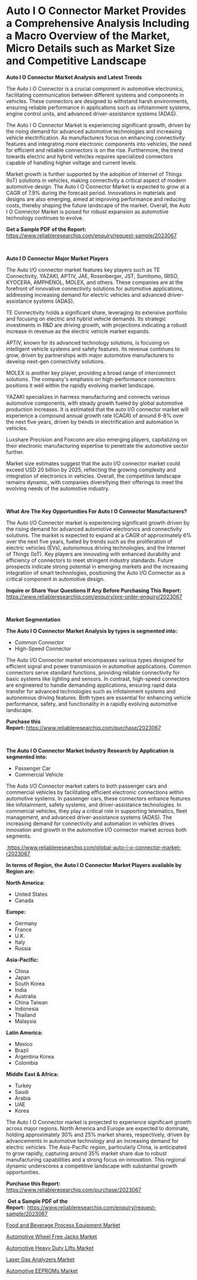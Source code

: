 <p><h1>Auto I O Connector Market Provides a Comprehensive Analysis Including a Macro Overview of the Market, Micro Details such as Market Size and Competitive Landscape</h1></p><p><strong>Auto I O Connector Market Analysis and Latest Trends</strong></p>
<p><p>The Auto I O Connector is a crucial component in automotive electronics, facilitating communication between different systems and components in vehicles. These connectors are designed to withstand harsh environments, ensuring reliable performance in applications such as infotainment systems, engine control units, and advanced driver-assistance systems (ADAS).</p><p>The Auto I O Connector Market is experiencing significant growth, driven by the rising demand for advanced automotive technologies and increasing vehicle electrification. As manufacturers focus on enhancing connectivity features and integrating more electronic components into vehicles, the need for efficient and reliable connectors is on the rise. Furthermore, the trend towards electric and hybrid vehicles requires specialized connectors capable of handling higher voltage and current levels.</p><p>Market growth is further supported by the adoption of Internet of Things (IoT) solutions in vehicles, making connectivity a critical aspect of modern automotive design. The Auto I O Connector Market is expected to grow at a CAGR of 7.9% during the forecast period. Innovations in materials and designs are also emerging, aimed at improving performance and reducing costs, thereby shaping the future landscape of the market. Overall, the Auto I O Connector Market is poised for robust expansion as automotive technology continues to evolve.</p></p>
<p><strong>Get a Sample PDF of the Report:&nbsp;</strong> <a href="https://www.reliableresearchiq.com/enquiry/request-sample/2023067?utm_campaign=104&utm_medium=2&utm_source=Github&utm_content=ia&utm_term=28102024&utm_id=auto-i-o-connector">https://www.reliableresearchiq.com/enquiry/request-sample/2023067</a></p>
<p>&nbsp;</p>
<p><strong>Auto I O Connector Major Market Players</strong></p>
<p><p>The Auto I/O connector market features key players such as TE Connectivity, YAZAKI, APTIV, JAE, Rosenberger, JST, Sumitomo, IRISO, KYOCERA, AMPHENOL, MOLEX, and others. These companies are at the forefront of innovative connectivity solutions for automotive applications, addressing increasing demand for electric vehicles and advanced driver-assistance systems (ADAS).</p><p>TE Connectivity holds a significant share, leveraging its extensive portfolio and focusing on electric and hybrid vehicle demands. Its strategic investments in R&D are driving growth, with projections indicating a robust increase in revenue as the electric vehicle market expands.</p><p>APTIV, known for its advanced technology solutions, is focusing on intelligent vehicle systems and safety features. Its revenue continues to grow, driven by partnerships with major automotive manufacturers to develop next-gen connectivity solutions.</p><p>MOLEX is another key player, providing a broad range of interconnect solutions. The company's emphasis on high-performance connectors positions it well within the rapidly evolving market landscape.</p><p>YAZAKI specializes in harness manufacturing and connects various automotive components, with steady growth fueled by global automotive production increases. It is estimated that the auto I/O connector market will experience a compound annual growth rate (CAGR) of around 6-8% over the next five years, driven by trends in electrification and automation in vehicles.</p><p>Luxshare Precision and Foxconn are also emerging players, capitalizing on their electronic manufacturing expertise to penetrate the automotive sector further.</p><p>Market size estimates suggest that the auto I/O connector market could exceed USD 20 billion by 2025, reflecting the growing complexity and integration of electronics in vehicles. Overall, the competitive landscape remains dynamic, with companies diversifying their offerings to meet the evolving needs of the automotive industry.</p></p>
<p>&nbsp;</p>
<p><strong>What Are The Key Opportunities For Auto I O Connector Manufacturers?</strong></p>
<p><p>The Auto I/O Connector market is experiencing significant growth driven by the rising demand for advanced automotive electronics and connectivity solutions. The market is expected to expand at a CAGR of approximately 6% over the next five years, fueled by trends such as the proliferation of electric vehicles (EVs), autonomous driving technologies, and the Internet of Things (IoT). Key players are innovating with enhanced durability and efficiency of connectors to meet stringent industry standards. Future prospects indicate strong potential in emerging markets and the increasing integration of smart technologies, positioning the Auto I/O Connector as a critical component in automotive design.</p></p>
<p><strong>Inquire or Share Your Questions If Any Before Purchasing This Report:</strong> <a href="https://www.reliableresearchiq.com/enquiry/pre-order-enquiry/2023067?utm_campaign=104&utm_medium=2&utm_source=Github&utm_content=ia&utm_term=28102024&utm_id=auto-i-o-connector">https://www.reliableresearchiq.com/enquiry/pre-order-enquiry/2023067</a></p>
<p>&nbsp;</p>
<p><strong>Market Segmentation</strong></p>
<p><strong>The Auto I O Connector Market Analysis by types is segmented into:</strong></p>
<p><ul><li>Common Connector</li><li>High-Speed Connector</li></ul></p>
<p><p>The Auto I/O Connector market encompasses various types designed for efficient signal and power transmission in automotive applications. Common connectors serve standard functions, providing reliable connectivity for basic systems like lighting and sensors. In contrast, high-speed connectors are engineered to handle demanding applications, ensuring rapid data transfer for advanced technologies such as infotainment systems and autonomous driving features. Both types are essential for enhancing vehicle performance, safety, and functionality in a rapidly evolving automotive landscape.</p></p>
<p><strong>Purchase this Report:&nbsp;</strong><a href="https://www.reliableresearchiq.com/purchase/2023067?utm_campaign=104&utm_medium=2&utm_source=Github&utm_content=ia&utm_term=28102024&utm_id=auto-i-o-connector">https://www.reliableresearchiq.com/purchase/2023067</a></p>
<p>&nbsp;</p>
<p><strong>The Auto I O Connector Market Industry Research by Application is segmented into:</strong></p>
<p><ul><li>Passenger Car</li><li>Commercial Vehicle</li></ul></p>
<p><p>The Auto I/O Connector market caters to both passenger cars and commercial vehicles by facilitating efficient electronic connections within automotive systems. In passenger cars, these connectors enhance features like infotainment, safety systems, and driver-assistance technologies. In commercial vehicles, they play a critical role in supporting telematics, fleet management, and advanced driver-assistance systems (ADAS). The increasing demand for connectivity and automation in vehicles drives innovation and growth in the automotive I/O connector market across both segments.</p></p>
<p><a href="https://www.reliableresearchiq.com/global-auto-i-o-connector-market-r2023067?utm_campaign=104&utm_medium=2&utm_source=Github&utm_content=ia&utm_term=28102024&utm_id=auto-i-o-connector">&nbsp;https://www.reliableresearchiq.com/global-auto-i-o-connector-market-r2023067</a></p>
<p><strong>In terms of Region, the Auto I O Connector Market Players available by Region are:</strong></p>
<p>
    <p> <strong> North America: </strong>
        <ul>
            <li>United States</li>
            <li>Canada</li>
        </ul>
        </p> 
    <p> <strong> Europe: </strong>
        <ul>
            <li>Germany</li>
            <li>France</li>
            <li>U.K.</li>
            <li>Italy</li>
            <li>Russia</li>
        </ul>
        </p> 
    <p> <strong> Asia-Pacific: </strong>
        <ul>
            <li>China</li>
            <li>Japan</li>
            <li>South Korea</li>
            <li>India</li>
            <li>Australia</li>
            <li>China Taiwan</li>
            <li>Indonesia</li>
            <li>Thailand</li>
            <li>Malaysia</li>
        </ul>
        </p> 
    <p> <strong> Latin America: </strong>
        <ul>
            <li>Mexico</li>
            <li>Brazil</li>
            <li>Argentina Korea</li>
            <li>Colombia</li>
        </ul>
        </p> 
    <p> <strong> Middle East & Africa: </strong>
        <ul>
            <li>Turkey</li>
            <li>Saudi</li>
            <li>Arabia</li>
            <li>UAE</li>
            <li>Korea</li>
        </ul>
    </p>
    </p>
<p><p>The Auto I O Connector market is projected to experience significant growth across major regions. North America and Europe are expected to dominate, holding approximately 30% and 25% market shares, respectively, driven by advancements in automotive technology and an increasing demand for electric vehicles. The Asia-Pacific region, particularly China, is anticipated to grow rapidly, capturing around 35% market share due to robust manufacturing capabilities and a strong focus on innovation. This regional dynamic underscores a competitive landscape with substantial growth opportunities.</p></p>
<p><strong>Purchase this Report: </strong><a href="https://www.reliableresearchiq.com/purchase/2023067?utm_campaign=104&utm_medium=2&utm_source=Github&utm_content=ia&utm_term=28102024&utm_id=auto-i-o-connector">https://www.reliableresearchiq.com/purchase/2023067</a></p>
<p>&nbsp;<strong>Get a Sample PDF of the Report:&nbsp;&nbsp;</strong><a href="https://www.reliableresearchiq.com/enquiry/request-sample/2023067?utm_campaign=104&utm_medium=2&utm_source=Github&utm_content=ia&utm_term=28102024&utm_id=auto-i-o-connector">https://www.reliableresearchiq.com/enquiry/request-sample/2023067</a></p>
<p><strong></strong></p>
<p><p><a href="https://www.linkedin.com/pulse/food-beverage-process-equipment-market-overview-regional-outlook-oksmc?utm_campaign=104&utm_medium=2&utm_source=Github&utm_content=ia&utm_term=28102024&utm_id=auto-i-o-connector">Food and Beverage Process Equipment Market</a></p><p><a href="https://issuu.com/reportprime-2/docs/automotive-wheel-free-jacks-market-_0a98ed275642fc?utm_campaign=104&utm_medium=2&utm_source=Github&utm_content=ia&utm_term=28102024&utm_id=auto-i-o-connector">Automotive Wheel Free Jacks Market</a></p><p><a href="https://issuu.com/reportprime-2/docs/automotive-heavy-duty-lifts-market-_ff8a535821b69f?utm_campaign=104&utm_medium=2&utm_source=Github&utm_content=ia&utm_term=28102024&utm_id=auto-i-o-connector">Automotive Heavy Duty Lifts Market</a></p><p><a href="https://www.linkedin.com/pulse/laser-gas-analyzers-industry-sector-new-technologies-market-impact-cbgqe?utm_campaign=104&utm_medium=2&utm_source=Github&utm_content=ia&utm_term=28102024&utm_id=auto-i-o-connector">Laser Gas Analyzers Market</a></p><p><a href="https://github.com/halkoitweden3/Market-Research-Report-List-1/blob/main/automotive-eeproms-market.md?utm_campaign=104&utm_medium=2&utm_source=Github&utm_content=ia&utm_term=28102024&utm_id=auto-i-o-connector">Automotive EEPROMs Market</a></p></p>